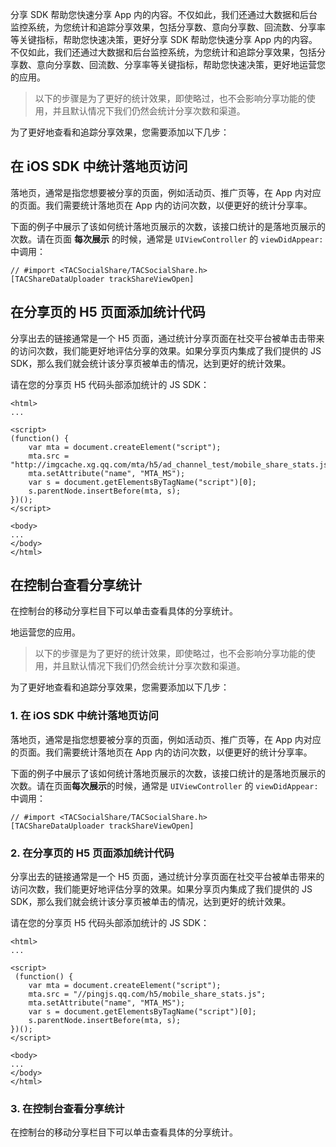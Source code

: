 分享 SDK 帮助您快速分享 App 内的内容。不仅如此，我们还通过大数据和后台监控系统，为您统计和追踪分享效果，包括分享数、意向分享数、回流数、分享率等关键指标，帮助您快速决策，更好分享 SDK 帮助您快速分享 App 内的内容。不仅如此，我们还通过大数据和后台监控系统，为您统计和追踪分享效果，包括分享数、意向分享数、回流数、分享率等关键指标，帮助您快速决策，更好地运营您的应用。

>以下的步骤是为了更好的统计效果，即使略过，也不会影响分享功能的使用，并且默认情况下我们仍然会统计分享次数和渠道。

为了更好地查看和追踪分享效果，您需要添加以下几步：

## 在 iOS SDK 中统计落地页访问

落地页，通常是指您想要被分享的页面，例如活动页、推广页等，在 App 内对应的页面。我们需要统计落地页在 App 内的访问次数，以便更好的统计分享率。

下面的例子中展示了该如何统计落地页展示的次数，该接口统计的是落地页展示的次数。请在页面 **每次展示** 的时候，通常是 `UIViewController` 的 `viewDidAppear:` 中调用：

```
// #import <TACSocialShare/TACSocialShare.h>
[TACShareDataUploader trackShareViewOpen]
```

## 在分享页的 H5 页面添加统计代码

分享出去的链接通常是一个 H5 页面，通过统计分享页面在社交平台被单击击带来的访问次数，我们能更好地评估分享的效果。如果分享页内集成了我们提供的 JS SDK，那么我们就会统计该分享页被单击的情况，达到更好的统计效果。

请在您的分享页 H5 代码头部添加统计的 JS SDK：

```
<html>
...

<script>
(function() {
    var mta = document.createElement("script");
    mta.src = "http://imgcache.xg.qq.com/mta/h5/ad_channel_test/mobile_share_stats.js";
    mta.setAttribute("name", "MTA_MS");
    var s = document.getElementsByTagName("script")[0];
    s.parentNode.insertBefore(mta, s);
})();
</script>

<body>
...
</body>
</html>
```

## 在控制台查看分享统计

在控制台的移动分享栏目下可以单击查看具体的分享统计。

地运营您的应用。

>以下的步骤是为了更好的统计效果，即使略过，也不会影响分享功能的使用，并且默认情况下我们仍然会统计分享次数和渠道。

为了更好地查看和追踪分享效果，您需要添加以下几步：

### 1. 在 iOS SDK 中统计落地页访问

落地页，通常是指您想要被分享的页面，例如活动页、推广页等，在 App 内对应的页面。我们需要统计落地页在 App 内的访问次数，以便更好的统计分享率。

下面的例子中展示了该如何统计落地页展示的次数，该接口统计的是落地页展示的次数。请在页面**每次展示**的时候，通常是 `UIViewController` 的 `viewDidAppear:` 中调用：

```
// #import <TACSocialShare/TACSocialShare.h>
[TACShareDataUploader trackShareViewOpen]
```

### 2. 在分享页的 H5 页面添加统计代码

分享出去的链接通常是一个 H5 页面，通过统计分享页面在社交平台被单击带来的访问次数，我们能更好地评估分享的效果。如果分享页内集成了我们提供的 JS SDK，那么我们就会统计该分享页被单击的情况，达到更好的统计效果。

请在您的分享页 H5 代码头部添加统计的 JS SDK：

```
<html>
...

<script>
 (function() {
	var mta = document.createElement("script");
	mta.src = "//pingjs.qq.com/h5/mobile_share_stats.js";
	mta.setAttribute("name", "MTA_MS");
	var s = document.getElementsByTagName("script")[0];
	s.parentNode.insertBefore(mta, s);
})();
</script>

<body>
...
</body>
</html>
```

### 3. 在控制台查看分享统计

在控制台的移动分享栏目下可以单击查看具体的分享统计。

